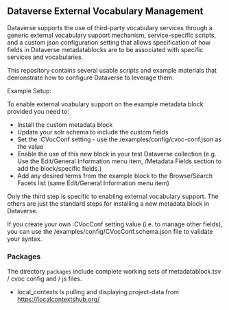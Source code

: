 ## Dataverse External Vocabulary Management

Dataverse supports the use of third-party vocabulary services through a generic external vocabulary support mechanism, service-specific scripts, and a custom json configuration setting that allows specification of how fields in Dataverse metadatablocks are to be associated with specific services and vocabularies.

This repository contains several usable scripts and example materials that demonstrate how to configure Dataverse to leverage them.

Example Setup:

To enable external voabulary support on the example metadata block provided you need to:
* Install the custom metadata block
* Update your solr schema to include the custom fields
* Set the :CVocConf setting - use the /examples/config/cvoc-conf.json as the value
* Enable the use of this new block in your test Dataverse collection (e.g. Use the Edit/General Information menu item, /Metadata Fields section to add the block/specific fields.)
* Add any desired terms from the example block to the Browse/Search Facets list (same Edit/General Information menu item)

Only the third step is specific to enabling external vocabulary support. The others are just the standard steps for installing a new metadata block in Dataverse.

If you create your own :CVocConf setting value (i.e. to manage other fields), you can use the /examples/config/CVocConf.schema.json file to validate your syntax.

### Packages

The directory `packages` include complete working sets of metadatablock.tsv / cvoc config and / js files.

- local_contexts
Is pulling and displaying project-data from https://localcontextshub.org/